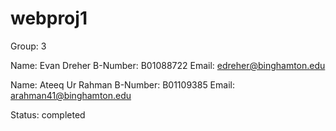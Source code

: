 # webproj1
Group: 3

Name:       Evan Dreher 
B-Number:   B01088722 
Email:      edreher@binghamton.edu 

Name:       Ateeq Ur Rahman 
B-Number:   B01109385 
Email:      arahman41@binghamton.edu

Status: completed